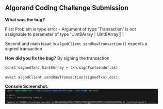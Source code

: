 ## Algorand Coding Challenge Submission

**What was the bug?**

<!-- Provide a clear and concise description of the bug. -->
First Problem is type error - Argument of type 'Transaction' is not assignable to parameter of type 'Uint8Array | Uint8Array[]'.

Second and main issue is `algodClient.sendRawTransaction()` expects a signed transaction.

**How did you fix the bug?**
By signing the transaction 
```
const signedTxn: Uint8Array = txn.signTxn(sender.sk)

await algodClient.sendRawTransaction(signedTxn).do();
```

**Console Screenshot:**
![successful run](screenshot.png)